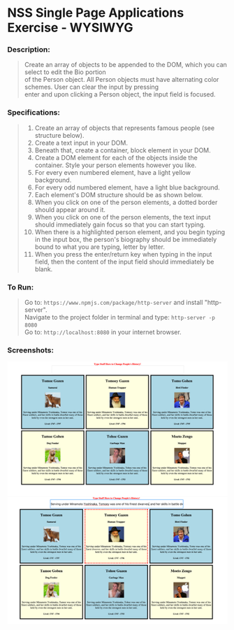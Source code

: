 # NSS Single Page Applications Exercise - WYSIWYG
### Description:

> Create an array of objects to be appended to the DOM, which you can select to edit the Bio portion  
> of the Person object. All Person objects must have alternating color schemes. User can clear the input by pressing  
> enter and upon clicking a Person object, the input field is focused.

### Specifications:  
>1. Create an array of objects that represents famous people (see structure below).
>2. Create a text input in your DOM.
>3. Beneath that, create a container, block element in your DOM.
>4. Create a DOM element for each of the objects inside the container. Style your person elements however you like.
>5. For every even numbered element, have a light yellow background.
>6. For every odd numbered element, have a light blue background.
>7. Each element's DOM structure should be as shown below.
>8. When you click on one of the person elements, a dotted border should appear around it.
>9. When you click on one of the person elements, the text input should immediately gain focus so that you can start typing.
>10. When there is a highlighted person element, and you begin typing in the input box, the person's biography should be immediately bound to what you are typing, letter by letter.
>11. When you press the enter/return key when typing in the input field, then the content of the input field should immediately be blank. 

### To Run:
> Go to: `https://www.npmjs.com/package/http-server` and install "http-server".  
> Navigate to the project folder in terminal and type: `http-server -p 8080`  
> Go to: `http://localhost:8080` in your internet browser.  

### Screenshots:

![Screenshot of WYSIWYG](https://raw.githubusercontent.com/mattbruton/spa-wysiwyg/master/Screenshots/WYSIWYG1.png)  
![Screenshot of WYSIWYG](https://raw.githubusercontent.com/mattbruton/spa-wysiwyg/master/Screenshots/WYSIWYG2.png)  
 

